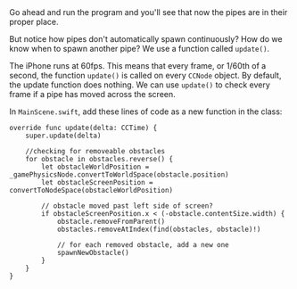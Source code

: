 ##

Go ahead and run the program and you'll see that now the pipes are in their proper place.

<!-- Insert picture here -->

But notice how pipes don't automatically spawn continuously? How do we know when to spawn another pipe? We use a function called `update()`.

The iPhone runs at 60fps. This means that every frame, or 1/60th of a second, the function `update()` is called on every `CCNode` object. By default, the update function does nothing. We can use `update()` to check every frame if a pipe has moved across the screen.

 In `MainScene.swift`, add these lines of code as a new function in the class:

```
override func update(delta: CCTime) {
    super.update(delta)

    //checking for removeable obstacles
    for obstacle in obstacles.reverse() {
        let obstacleWorldPosition = _gamePhysicsNode.convertToWorldSpace(obstacle.position)
        let obstacleScreenPosition = convertToNodeSpace(obstacleWorldPosition)

        // obstacle moved past left side of screen?
        if obstacleScreenPosition.x < (-obstacle.contentSize.width) {
            obstacle.removeFromParent()
            obstacles.removeAtIndex(find(obstacles, obstacle)!)

            // for each removed obstacle, add a new one
            spawnNewObstacle()
        }
    }
}

```
